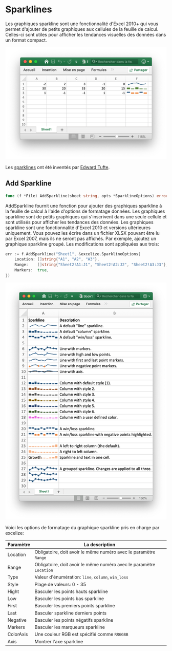 # Sparklines

Les graphiques sparkline sont une fonctionnalité d'Excel 2010+ qui vous permet d'ajouter de petits graphiques aux cellules de la feuille de calcul. Celles-ci sont utiles pour afficher les tendances visuelles des données dans un format compact.

<p align="center"><img width="612" src="./images/sparkline_01.png" alt="create sparkline with excelize using Go"></p>

Les [sparklines](https://en.wikipedia.org/wiki/Sparklines) ont été inventés par [Edward Tufte](https://en.wikipedia.org/wiki/Edward_Tufte).

## Add Sparkline

```go
func (f *File) AddSparkline(sheet string, opts *SparklineOptions) error
```

AddSparkline fournit une fonction pour ajouter des graphiques sparkline à la feuille de calcul à l'aide d'options de formatage données. Les graphiques sparkline sont de petits graphiques qui s'inscrivent dans une seule cellule et sont utilisés pour afficher les tendances des données. Les graphiques sparkline sont une fonctionnalité d'Excel 2010 et versions ultérieures uniquement. Vous pouvez les écrire dans un fichier XLSX pouvant être lu par Excel 2007, mais ils ne seront pas affichés. Par exemple, ajoutez un graphique sparkline groupé. Les modifications sont appliquées aux trois:

```go
err := f.AddSparkline("Sheet1", &excelize.SparklineOptions{
    Location: []string{"A1", "A2", "A3"},
    Range:    []string{"Sheet2!A1:J1", "Sheet2!A2:J2", "Sheet2!A3:J3"},
    Markers:  true,
})
```

<p align="center"><img width="651" src="./images/sparkline_02.png" alt="create sparkline with excelize using Go"></p>

Voici les options de formatage du graphique sparkline pris en charge par excelize:

Paramètre | La description
---|---
Location  | Obligatoire, doit avoir le même numéro avec le paramètre `Range`
Range     | Obligatoire, doit avoir le même numéro avec le paramètre `Location`
Type      | Valeur d'énumération: `line`, `column`, `win_loss`
Style     | Plage de valeurs: 0 - 35
Hight     | Basculer les points hauts sparkline
Low       | Basculer les points bas sparkline
First     | Basculer les premiers points sparkline
Last      | Basculer sparkline derniers points
Negative  | Basculer les points négatifs sparkline
Markers   | Basculer les marqueurs sparkline
ColorAxis | Une couleur RGB est spécifié comme `RRGGBB`
Axis      | Montrer l'axe sparkline
